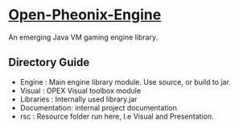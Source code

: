 # [Open-Pheonix-Engine](https://www.shinkson47.in/OPEX/Home.html)


An emerging Java VM gaming engine library.



## Directory Guide
 - Engine       : Main engine library module. Use source, or build to jar.
 - Visual       : OPEX Visual toolbox module
 - Libraries    : Internally used library.jar
 - Documentation: internal project documentation
 - rsc          : Resource folder run here, I.e Visual and Presentation.
